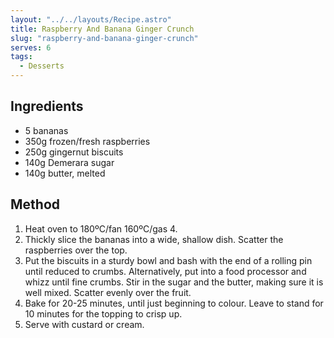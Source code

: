 ```yaml
---
layout: "../../layouts/Recipe.astro"
title: Raspberry And Banana Ginger Crunch
slug: "raspberry-and-banana-ginger-crunch"
serves: 6
tags:
  - Desserts
---
```


## Ingredients

- 5 bananas
- 350g frozen/fresh raspberries
- 250g gingernut biscuits
- 140g Demerara sugar
- 140g butter, melted

## Method

1. Heat oven to 180ºC/fan 160ºC/gas 4.
1. Thickly slice the bananas into a wide, shallow dish. Scatter the raspberries over the top.
1. Put the biscuits in a sturdy bowl and bash with the end of a rolling pin until reduced to crumbs. Alternatively, put into a food processor and whizz until fine crumbs. Stir in the sugar and the butter, making sure it is well mixed. Scatter evenly over the fruit.
1. Bake for 20-25 minutes, until just beginning to colour. Leave to stand for 10 minutes for the topping to crisp up.
1. Serve with custard or cream.